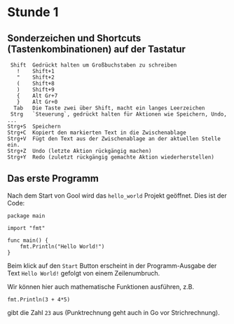 Stunde 1
========

Sonderzeichen und Shortcuts (Tastenkombinationen) auf der Tastatur
------------------------------------------------------------------

     Shift  Gedrückt halten um Großbuchstaben zu schreiben
       !    Shift+1
       "    Shift+2
       (    Shift+8
       )    Shift+9
       {    Alt Gr+7
       }    Alt Gr+0
      Tab   Die Taste zwei über Shift, macht ein langes Leerzeichen
     Strg   `Steuerung`, gedrückt halten für Aktionen wie Speichern, Undo, ...
    Strg+S  Speichern
    Strg+C  Kopiert den markierten Text in die Zwischenablage
    Strg+V  Fügt den Text aus der Zwischenablage an der aktuellen Stelle ein.
    Strg+Z  Undo (letzte Aktion rückgängig machen)
    Strg+Y  Redo (zuletzt rückgängig gemachte Aktion wiederherstellen)

Das erste Programm
------------------

Nach dem Start von Gool wird das `hello_world` Projekt geöffnet. Dies ist der
Code:

```
package main

import "fmt"

func main() {
	fmt.Println("Hello World!")
}
```

Beim klick auf den `Start` Button erscheint in der Programm-Ausgabe der Text
`Hello World!` gefolgt von einem Zeilenumbruch.

Wir können hier auch mathematische Funktionen ausführen, z.B.

    fmt.Println(3 + 4*5)

gibt die Zahl `23` aus (Punktrechnung geht auch in Go vor Strichrechnung).
